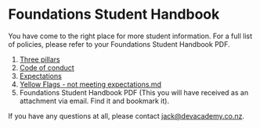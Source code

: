 # Foundations Student Handbook

You have come to the right place for more student information.  For a full list of policies, please refer to your Foundations Student Handbook PDF.

1. [Three pillars](three-pillars.md)  
2. [Code of conduct](code-of-conduct.md)  
3. [Expectations](expectations.md)
4. [Yellow Flags - not meeting expectations.md](yellow-flags.md) 
5. Foundations Student Handbook PDF 
(This you will have received as an attachment via email.  Find it and bookmark it).

If you have any questions at all, please contact jack@devacademy.co.nz.
